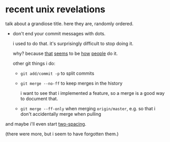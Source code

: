 # recent unix revelations

talk about a grandiose title. here they are, randomly ordered.

* don't end your commit messages with dots.

    i used to do that. it's surprisingly difficult to stop doing it.

    why? because [that][c1] [seems][c2] to be [how][c3] [people][c4] do it.

    other git things i do:

    - `git add/commit -p` to split commits
    - `git merge --no-ff` to keep merges in the history

        i want to see that i implemented a feature, so a merge is a good way
        to document that.
    - `git merge --ff-only` when merging `origin/master`, e.g. so that i
        don't accidentally merge when pulling

[c1]: https://github.com/erlang/otp/wiki/Writing-good-commit-messages#dont
[c2]: http://blogs.gnome.org/danni/2011/10/25/a-guide-to-writing-git-commit-messages/
[c3]: http://tbaggery.com/2008/04/19/a-note-about-git-commit-messages.html
[c4]: https://wiki.openstack.org/wiki/GitCommitMessages#Summary_of_GIT_commit_message_structure

and maybe i'll even start [two-spacing](http://stevelosh.com/blog/2012/10/why-i-two-space/).

(there were more, but i seem to have forgotten them.)
